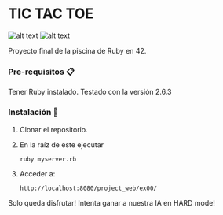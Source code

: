 # TIC TAC TOE

![alt text](https://github.com/juanrd10/TicTacToe/photosReadme/Menu.png)
![alt text](https://github.com/juanrd10/TicTacToe/photosReadme/InGame.png)

Proyecto final de la piscina de Ruby en 42.

### Pre-requisitos 📋

Tener Ruby instalado.
Testado con la versión 2.6.3

### Instalación 🔧
1. Clonar el repositorio.

2. En la raíz de este ejecutar
	```
	ruby myserver.rb
	```
3. Acceder a:

	```
	http://localhost:8080/project_web/ex00/
	```

Solo queda disfrutar!
Intenta ganar a nuestra IA en HARD mode!

